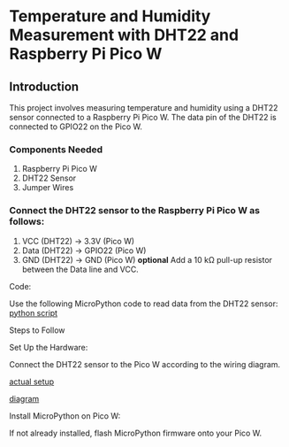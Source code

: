 # Temperature and Humidity Measurement with DHT22 and Raspberry Pi Pico W

## Introduction
This project involves measuring temperature and humidity using a DHT22 sensor connected to a Raspberry Pi Pico W. The data pin of the DHT22 is connected to GPIO22 on the Pico W.

### Components Needed
1. Raspberry Pi Pico W
2. DHT22 Sensor
4. Jumper Wires

### Connect the DHT22 sensor to the Raspberry Pi Pico W as follows:

1. VCC (DHT22) → 3.3V (Pico W)
2. Data (DHT22) → GPIO22 (Pico W)
3. GND (DHT22) → GND (Pico W)
**optional** Add a 10 kΩ pull-up resistor between the Data line and VCC.

Code:

Use the following MicroPython code to read data from the DHT22 sensor: [python script](https://github.com/mrsoheilnezakat/Raspberry_pi_pico_w_dht22/blob/main_branch/main.py)
 
Steps to Follow

Set Up the Hardware:

Connect the DHT22 sensor to the Pico W according to the wiring diagram.

[actual setup](https://github.com/mrsoheilnezakat/Raspberry_pi_pico_w_dht22/blob/main_branch/image/actual%20setup.jpeg)

[diagram](https://github.com/mrsoheilnezakat/Raspberry_pi_pico_w_dht22/blob/main_branch/image/diagram.png)

Install MicroPython on Pico W:

If not already installed, flash MicroPython firmware onto your Pico W.

